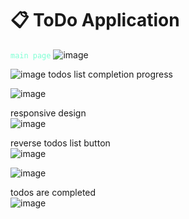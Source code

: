 # :clipboard: ToDo Application
<code style="color : aquamarine">main page</code>
![image](https://github.com/fecordos/ToDo/assets/61146410/65ce0070-5bd8-4f31-9984-b821db0d855d)

![image](https://github.com/fecordos/ToDo/assets/61146410/bbac1870-608f-4d66-813e-4cddc1038ce7)
todos list completion progress

![image](https://github.com/fecordos/ToDo/assets/61146410/3b3e3744-04cb-436f-ac93-6835d2e9d9b2)

responsive design \
![image](https://github.com/fecordos/ToDo/assets/61146410/63ab789d-cb92-41a1-b217-c6ecc3f31f7b)

reverse todos list button <br />
![image](https://github.com/fecordos/ToDo/assets/61146410/d9f3e552-1231-4106-9723-07beeb23e77e)
 
![image](https://github.com/fecordos/ToDo/assets/61146410/b686900c-67dc-4129-8552-278253b16b95)

todos are completed \
![image](https://github.com/fecordos/ToDo/assets/61146410/b6cd09dc-9e45-4e9d-9f07-d18d4b75a02c)






